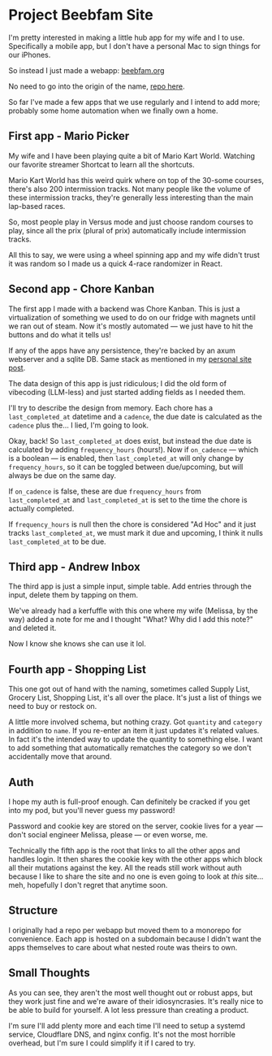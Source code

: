 <!--
title: Project: Beebfam Site
desc: A place for me and mine
date: 2025-10-30
author: Andrew Hessler
-->
# Project Beebfam Site
I'm pretty interested in making a little hub app for my wife and I to use. 
Specifically a mobile app, but I don't have a personal Mac to sign things for our iPhones.

So instead I just made a webapp: [beebfam.org](beebfam.org)

No need to go into the origin of the name, [repo here](https://github.com/andrewhessler/beebfam).

So far I've made a few apps that we use regularly and I intend to add more; probably some home automation when we finally own a home.

## First app - Mario Picker
My wife and I have been playing quite a bit of Mario Kart World. Watching our favorite streamer Shortcat to learn all the shortcuts.

Mario Kart World has this weird quirk where on top of the 30-some courses, there's also 200 intermission tracks.
Not many people like the volume of these intermission tracks, they're generally less interesting than the main lap-based races.

So, most people play in Versus mode and just choose random courses to play, since all the prix (plural of prix) automatically include intermission tracks.

All this to say, we were using a wheel spinning app and my wife didn't trust it was random so I made us a quick 4-race randomizer in React.

## Second app - Chore Kanban
The first app I made with a backend was Chore Kanban. This is just a virtualization of something we used to do on our fridge with magnets until we ran out of steam.
Now it's mostly automated — we just have to hit the buttons and do what it tells us!

If any of the apps have any persistence, they're backed by an axum webserver and a sqlite DB. Same stack as mentioned in my [personal site post](./project-personal-site-1.md).

The data design of this app is just ridiculous;
I did the old form of vibecoding (LLM-less) and just started adding fields as I needed them.

I'll try to describe the design from memory. 
Each chore has a `last_completed_at` datetime and a `cadence`, the due date is calculated as the `cadence` plus the... I lied, I'm going to look.

Okay, back! So `last_completed_at` does exist, but instead the due date is calculated by adding `frequency_hours` (hours!).
Now if `on_cadence` — which is a boolean — is enabled, then `last_completed_at` will only change by `frequency_hours`, so it can be toggled between due/upcoming,
but will always be due on the same day.

If `on_cadence` is false, these are due `frequency_hours` from `last_completed_at` and `last_completed_at` is set to the time the chore is actually completed.

If `frequency_hours` is null then the chore is considered "Ad Hoc" and it just tracks `last_completed_at`, we must mark it due and upcoming, I think it nulls `last_completed_at` to be due.

## Third app - Andrew Inbox
The third app is just a simple input, simple table. Add entries through the input, delete them by tapping on them.

We've already had a kerfuffle with this one where my wife (Melissa, by the way) added a note for me and I thought "What? Why did I add this note?" and deleted it.

Now I know she knows she can use it lol.

## Fourth app - Shopping List
This one got out of hand with the naming, sometimes called Supply List, Grocery List, Shopping List, it's all over the place.
It's just a list of things we need to buy or restock on.

A little more involved schema, but nothing crazy. Got `quantity` and `category` in addition to `name`. If you re-enter an item it just updates it's related values.
In fact it's the intended way to update the quantity to something else.
I want to add something that automatically rematches the category so we don't accidentally move that around.

## Auth
I hope my auth is full-proof enough. Can definitely be cracked if you get into my pod, but you'll never guess my password!

Password and cookie key are stored on the server, cookie lives for a year — don't social engineer Melissa, please — or even worse, me.

Technically the fifth app is the root that links to all the other apps and handles login.
It then shares the cookie key with the other apps which block all their mutations against the key.
All the reads still work without auth because I like to share the site and no one is even going to look at *this* site... meh,
hopefully I don't regret that anytime soon.

## Structure
I originally had a repo per webapp but moved them to a monorepo for convenience.
Each app is hosted on a subdomain because I didn't want the apps themselves to care about what nested route was theirs to own.

## Small Thoughts
As you can see, they aren't the most well thought out or robust apps, but they work just fine and we're aware of their idiosyncrasies.
It's really nice to be able to build for yourself. A lot less pressure than creating a product.

I'm sure I'll add plenty more and each time I'll need to setup a systemd service, Cloudflare DNS, and nginx config.
It's not the most horrible overhead, but I'm sure I could simplify it if I cared to try.
